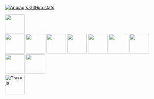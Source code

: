 [![Anurag's GitHub stats](https://github-readme-stats.vercel.app/api?username=lu1smgb)](https://github.com/anuraghazra/github-readme-stats)

<img height="64" width="64" src="https://cdn.simpleicons.org/visualstudiocode">
<br>
<img height="64" width="64" src="https://cdn.simpleicons.org/cplusplus">
<img height="64" width="64" src="https://cdn.simpleicons.org/openjdk/e61f24">
<img height="64" width="64" src="https://cdn.simpleicons.org/python">
<img height="64" width="64" src="https://cdn.simpleicons.org/html5">
<img height="64" width="64" src="https://cdn.simpleicons.org/css3">
<img height="64" width="64" src="https://cdn.simpleicons.org/javascript">
<img height="64" width="64" src="https://cdn.simpleicons.org/php">
<br>
<img height="64" width="64" src="https://cdn.simpleicons.org/mysql">
<img height="64" width="64" src="https://cdn.simpleicons.org/git">
<br>
<img height="64" width="64" alt="Three.js" src="https://cdn.simpleicons.org/threedotjs">